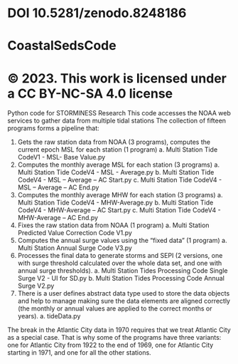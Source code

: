 # DOI 10.5281/zenodo.8248186
# CoastalSedsCode
# © 2023. This work is licensed under a CC BY-NC-SA 4.0 license
Python code for STORMINESS Research
This code accesses the NOAA web services to gather data from multiple tidal stations
The collection of fifteen programs forms a pipeline that: 
1.	Gets the raw station data from NOAA (3 programs), computes the current epoch MSL for each station (1 program)
  a.	Multi Station Tide CodeV1 - MSL- Base Value.py
2.	Computes the monthly average MSL for each station (3 programs)
  a.	Multi Station Tide CodeV4 - MSL - Average.py
  b.	Multi Station Tide CodeV4 - MSL – Average – AC Start.py
  c.	Multi Station Tide CodeV4 - MSL – Average – AC End.py
3.	Computes the monthly average MHW for each station (3 programs)
  a.	Multi Station Tide CodeV4 - MHW-Average.py
  b.	Multi Station Tide CodeV4 - MHW-Average – AC Start.py
  c.	Multi Station Tide CodeV4 - MHW-Average – AC End.py
4.	Fixes the raw station data from NOAA (1 program)
  a.	Multi Station Predicted Value Correction Code V1.py
5.	Computes the annual surge values using the “fixed data” (1 program)
  a.	Multi Station Annual Surge Code V3.py
6.	Processes the final data to generate storms and SEPI (2 versions, one with surge threshold calculated over the whole data set, and one with annual surge thresholds). 
  a.	Multi Station Tides Processing Code Single Surge V2 - UI for SD.py
  b.	Multi Station Tides Processing Code Annual Surge V2.py
7.	There is a user defines abstract data type used to store the data objects and help to manage making sure the data elements are aligned correctly (the monthly or annual values are applied to the correct months or years). 
  a.	tideData.py
  
The break in the Atlantic City data in 1970 requires that we treat Atlantic City as a special case. That is why some of the programs have three variants: one for Atlantic City from 1922 to the end of 1969, one for Atlantic City starting in 1971, and one for all the other stations.

